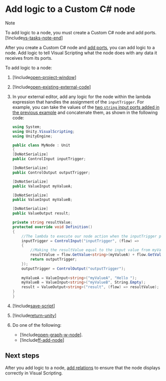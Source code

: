 # Add logic to a Custom C# node

> [!NOTE]
> To add logic to a node, you must create a Custom C# node and add ports. [!include[vs-tasks-note-end](./snippets/custom-c-nodes/vs-tasks-note-end.md)]

After you create a Custom C# node and [add ports](vs-create-custom-node-add-ports.md), you can add logic to a node. Add logic to tell Visual Scripting what the node does with any data it receives from its ports. 

To add logic to a node: 

1. [!include[open-project-window](./snippets/vs-open-project-window.md)]

2. [!include[open-existing-external-code](./snippets/vs-open-existing-external-code.md)]

3. In your external editor, add any logic for the node within the lambda expression that handles the assignment of the `inputTrigger`. For example, you can take the values of the [two `string` input ports added in the previous example](vs-create-custom-node-add-ports.md#add-value-ports) and concatenate them, as shown in the following code: 

    ```C#
    using System;
    using Unity.VisualScripting;
    using UnityEngine;

    public class MyNode : Unit
    {
    [DoNotSerialize]
    public ControlInput inputTrigger;

    [DoNotSerialize]
    public ControlOutput outputTrigger;

    [DoNotSerialize]
    public ValueInput myValueA;

    [DoNotSerialize]
    public ValueInput myValueB;

    [DoNotSerialize]
    public ValueOutput result;

    private string resultValue;
    protected override void Definition()
    {
        //The lambda to execute our node action when the inputTrigger port is triggered.
        inputTrigger = ControlInput("inputTrigger", (flow) =>
        {
            //Making the resultValue equal to the input value from myValueA concatenating it with myValueB.
            resultValue = flow.GetValue<string>(myValueA) + flow.GetValue<string>(myValueB) + "!!!";
            return outputTrigger;
        });
        outputTrigger = ControlOutput("outputTrigger");
        
        myValueA = ValueInput<string>("myValueA", "Hello ");
        myValueB = ValueInput<string>("myValueB", String.Empty);
        result = ValueOutput<string>("result", (flow) => resultValue);
    }
    }
    ```

4. [!include[save-script](./snippets/vs-save-script.md)]

1. [!include[return-unity](./snippets/vs-return-unity.md)]

5. Do one of the following: 

    - [!include[open-graph-w-node](./snippets/custom-c-nodes/vs-open-graph-w-node.md)].
    - [!include[ff-add-node](./snippets/custom-c-nodes/vs-ff-add-node.md)]

## Next steps 

After you add logic to a node, [add relations](vs-create-custom-node-add-relations.md) to ensure that the node displays correctly in Visual Scripting. 
